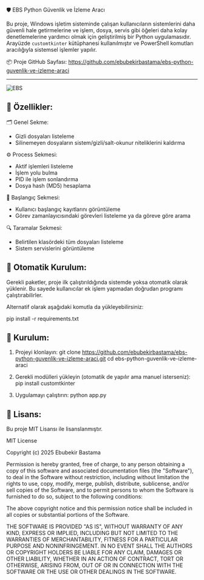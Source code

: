 🛡️ EBS Python Güvenlik ve İzleme Aracı

Bu proje, Windows işletim sisteminde çalışan kullanıcıların sistemlerini daha güvenli hale getirmelerine ve işlem, dosya, servis gibi öğeleri daha kolay denetlemelerine yardımcı olmak için geliştirilmiş bir Python uygulamasıdır. Arayüzde `customtkinter` kütüphanesi kullanılmıştır ve PowerShell komutları aracılığıyla sistemsel işlemler yapılır.

📦 Proje GitHub Sayfası:
https://github.com/ebubekirbastama/ebs-python-guvenlik-ve-izleme-araci

<hr>

![EBS](https://raw.githubusercontent.com/ebubekirbastama/ebs-python-guvenlik-ve-izleme-araci/refs/heads/main/ebs%20g%C3%BCvenlik%20tool.png)

🚀 Özellikler:
-------------

🗂️ Genel Sekme:
- Gizli dosyaları listeleme
- Silinemeyen dosyaların sistem/gizli/salt-okunur niteliklerini kaldırma

⚙️ Process Sekmesi:
- Aktif işlemleri listeleme
- İşlem yolu bulma
- PID ile işlem sonlandırma
- Dosya hash (MD5) hesaplama

🚀 Başlangıç Sekmesi:
- Kullanıcı başlangıç kayıtlarını görüntüleme
- Görev zamanlayıcısındaki görevleri listeleme ya da göreve göre arama

🔍 Taramalar Sekmesi:
- Belirtilen klasördeki tüm dosyaları listeleme
- Sistem servislerini görüntüleme

🔧 Otomatik Kurulum:
--------------------
Gerekli paketler, proje ilk çalıştırıldığında sistemde yoksa otomatik olarak yüklenir. Bu sayede kullanıcılar ek işlem yapmadan doğrudan programı çalıştırabilirler.

Alternatif olarak aşağıdaki komutla da yükleyebilirsiniz:

pip install -r requirements.txt

📁 Kurulum:
-----------

1. Projeyi klonlayın:
git clone https://github.com/ebubekirbastama/ebs-python-guvenlik-ve-izleme-araci.git
cd ebs-python-guvenlik-ve-izleme-araci

2. Gerekli modülleri yükleyin (otomatik de yapılır ama manuel isterseniz):
pip install customtkinter

3. Uygulamayı çalıştırın:
python app.py

📄 Lisans:
----------
Bu proje MIT Lisansı ile lisanslanmıştır.

MIT License

Copyright (c) 2025 Ebubekir Bastama

Permission is hereby granted, free of charge, to any person obtaining a copy
of this software and associated documentation files (the "Software"), to deal
in the Software without restriction, including without limitation the rights to
use, copy, modify, merge, publish, distribute, sublicense, and/or sell copies of
the Software, and to permit persons to whom the Software is furnished to do so,
subject to the following conditions:

The above copyright notice and this permission notice shall be included in
all copies or substantial portions of the Software.

THE SOFTWARE IS PROVIDED "AS IS", WITHOUT WARRANTY OF ANY KIND, EXPRESS OR
IMPLIED, INCLUDING BUT NOT LIMITED TO THE WARRANTIES OF MERCHANTABILITY,
FITNESS FOR A PARTICULAR PURPOSE AND NONINFRINGEMENT. IN NO EVENT SHALL THE
AUTHORS OR COPYRIGHT HOLDERS BE LIABLE FOR ANY CLAIM, DAMAGES OR OTHER
LIABILITY, WHETHER IN AN ACTION OF CONTRACT, TORT OR OTHERWISE, ARISING FROM,
OUT OF OR IN CONNECTION WITH THE SOFTWARE OR THE USE OR OTHER DEALINGS IN THE
SOFTWARE.
